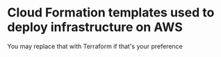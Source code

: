 # Cloud Formation templates used to deploy infrastructure on AWS
You may replace that with Terraform if that's your preference


